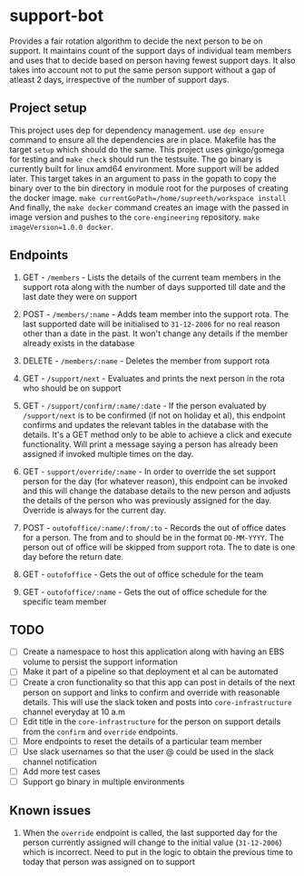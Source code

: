 # support-bot

Provides a fair rotation algorithm to decide the next person to be on support. It maintains count of the support days of individual team members and uses that to decide based on person having fewest support days. It also takes into account not to put the same person support without a gap of atleast 2 days, irrespective of the number of support days.

## Project setup
This project uses dep for dependency management. use `dep ensure` command to ensure all the dependencies are in place. Makefile has the target `setup` which should do the same. This project uses ginkgo/gomega for testing and `make check` should run the testsuite. The go binary is currently built for linux amd64 environment. More support will be added later. This target takes in an argument to pass in the gopath to copy the binary over to the bin directory in module root for the purposes of creating the docker image. `make currentGoPath=/home/supreeth/workspace install` And finally, the `make docker` command creates an image with the passed in image version and pushes to the `core-engineering` repository. `make imageVersion=1.0.0 docker`.


## Endpoints

1. GET - `/members` - Lists the details of the current team members in the support rota along with the number of days supported till date and the last date they were on support

2. POST - `/members/:name` - Adds team member into the support rota. The last supported date will be initialised to `31-12-2006` for no real reason other than a date in the past. It won't change any details if the member already exists in the database

3. DELETE - `/members/:name` - Deletes the member from support rota

4. GET - `/support/next` - Evaluates and prints the next person in the rota who should be on support

5. GET - `/support/confirm/:name/:date` - If the person evaluated by `/support/next` is to be confirmed (if not on holiday et al), this endpoint confirms and updates the relevant tables in the database with the details. It's a GET method only to be able to achieve a click and execute functionality. Will print a message saying a person <name> has already been assigned if invoked multiple times on the day.

6. GET - `support/override/:name` - In order to override the set support person for the day (for whatever reason), this endpoint can be invoked and this will change the database details to the new person and adjusts the details of the person who was previously assigned for the day. Override is always for the current day.

7. POST - `outofoffice/:name/:from/:to` - Records the out of office dates for a person. The from and to should be in the format `DD-MM-YYYY`. The person out of office will be skipped from support rota. The to date is one day before the return date.

8. GET - `outofoffice` - Gets the out of office schedule for the team

9. GET - `outofoffice/:name` - Gets the out of office schedule for the specific team member

## TODO

- [ ] Create a namespace to host this application along with having an EBS volume to persist the support information
- [ ] Make it part of a pipeline so that deployment et al can be automated
- [ ] Create a cron functionality so that this app can post in details of the next person on support and links to confirm and override with reasonable details. This will use the slack token and posts into `core-infrastructure` channel everyday at 10 a.m
- [ ] Edit title in the `core-infrastructure` for the person on support details from the `confirm` and `override` endpoints.
- [ ] More endpoints to reset the details of a particular team member
- [ ] Use slack usernames so that the user @ could be used in the slack channel notification
- [ ] Add more test cases
- [ ] Support go binary in multiple environments

## Known issues
1. When the `override` endpoint is called, the last supported day for the person currently assigned will change to the initial value (`31-12-2006`) which is incorrect. Need to put in the logic to obtain the previous time to today that person was assigned on to support
